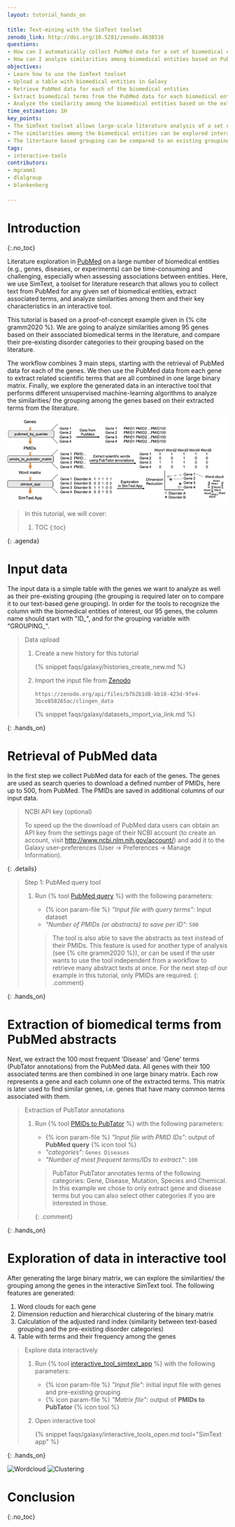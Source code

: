 ```yaml
---
layout: tutorial_hands_on

title: Text-mining with the SimText toolset
zenodo_link: http://doi.org/10.5281/zenodo.4638516
questions:
- How can I automatically collect PubMed data for a set of biomedical entities such as genes?
- How can I analyze similarities among biomedical entities based on PubMed data on large-scale?
objectives:
- Learn how to use the SimText toolset
- Upload a table with biomedical entities in Galaxy
- Retrieve PubMed data for each of the biomedical entities
- Extract biomedical terms from the PubMed data for each biomedical entity
- Analyze the similarity among the biomedical entities based on the extracted data in an interactive app
time_estimation: 1H
key_points:
- The SimText toolset allows large-scale literature analysis of a set of biomedical entities such as genes or diseases
- The similarities among the biomedical entities can be explored interactively
- The litertaure based grouping can be compared to an existing grouping to discover similarities/ relationships hidden in the literature
tags:
- interactive-tools
contributors:
- mgramm1
- dlalgroup
- blankenberg

---
```


# Introduction
{:.no_toc}

Literature exploration in [PubMed](https://pubmed.ncbi.nlm.nih.gov/) on a large number of biomedical entities (e.g., genes, diseases, or experiments) can be time-consuming and challenging, especially when assessing associations between entities. Here, we use SimText, a toolset for literature research that allows you to collect text from PubMed for any given set of biomedical entities, extract associated terms, and analyze similarities among them and their key characteristics in an interactive tool.

This tutorial is based on a proof-of-concept example given in {% cite gramm2020 %}. We are going to analyze similarities among 95 genes based on their associated biomedical terms in the literature, and compare their pre-existing disorder categories to their grouping based on the literature.

The workflow combines 3 main steps, starting with the retrieval of PubMed data for each of the genes. We then use the PubMed data from each gene to extract related scientific terms that are all combined in one large binary matrix. Finally, we explore the generated data in an interactive tool that performs different unsupervised machine-learning algorithms to analyze the similarities/ the grouping among the genes based on their extracted terms from the literature.

![Tutorial overview](images/simtext_overview_tutorial.png "Schematic presentation of the workflow.")

> <agenda-title></agenda-title>
>
> In this tutorial, we will cover:
>
> 1. TOC
> {:toc}
>
{: .agenda}

# Input data

The input data is a simple table with the genes we want to analyze as well as their pre-existing grouping (the grouping is required later on to compare it to our text-based gene grouping). In order for the tools to recognize the column with the biomedical entities of interest, our 95 genes, the column name should start with "ID_", and for the grouping variable with "GROUPING_".

> <hands-on-title>Data upload</hands-on-title>
>
> 1. Create a new history for this tutorial
>
>    {% snippet faqs/galaxy/histories_create_new.md %}
>
> 2. Import the input file from [Zenodo](https://zenodo.org/api/files/b7b2b1d8-bb18-423d-9fe4-3bce858265ac/clingen_data)
>
>    ```
>    https://zenodo.org/api/files/b7b2b1d8-bb18-423d-9fe4-3bce858265ac/clingen_data
>    ```
>
>    {% snippet faqs/galaxy/datasets_import_via_link.md %}
>
{: .hands_on}

# Retrieval of PubMed data

In the first step we collect PubMed data for each of the genes. The genes are used as search queries to download a defined number of PMIDs, here up to 500, from PubMed. The PMIDs are saved in additional columns of our input data.

> <details-title>NCBI API key (optional)</details-title>
>
> To speed up the the download of PubMed data users can obtain an API key from the settings page of their NCBI account (to create an account, visit http://www.ncbi.nlm.nih.gov/account/) and add it to the Galaxy user-preferences (User → Preferences → Manage Information).
>
{: .details}

> <hands-on-title>Step 1: PubMed query tool</hands-on-title>
>
> 1. Run {% tool [PubMed query](toolshed.g2.bx.psu.edu/repos/iuc/pubmed_by_queries/pubmed_by_queries/0.0.2) %} with the following parameters:
>    - {% icon param-file %} *"Input file with query terms"*: Input dataset
>    - *"Number of PMIDs (or abstracts) to save per ID"*: `500`
>
>    > <comment-title></comment-title>
>    >
>    > The tool is also able to save the abstracts as text instead of their PMIDs. This feature is used for another type of analysis (see {% cite gramm2020 %}), or can be used if the user wants to use the tool independent from a workflow to retrieve many abstract texts at once. For the next step of our example in this tutorial, only PMIDs are required.
>    {: .comment}
>
{: .hands_on}

# Extraction of biomedical terms from PubMed abstracts

Next, we extract the 100 most frequent 'Disease' and 'Gene' terms (PubTator annotations) from the PubMed data. All genes with their 100 associated terms are then combined in one large binary matrix. Each row represents a gene and each column one of the extracted terms. This matrix is later used to find similar genes, i.e. genes that have many common terms associated with them.

> <hands-on-title>Extraction of PubTator annotations</hands-on-title>
>
> 1. Run {% tool [PMIDs to PubTator](toolshed.g2.bx.psu.edu/repos/iuc/pmids_to_pubtator_matrix/pmids_to_pubtator_matrix/0.0.2) %} with the following parameters:
>    - {% icon param-file %} *"Input file with PMID IDs"*: output of **PubMed query** {% icon tool %}
>    - *"categories"*: `Genes Diseases`
>    - *"Number of most frequent terms/IDs to extract."*: `100`
>
>    > <comment-title>PubTator</comment-title>
>    > PubTator annotates terms of the following categories: Gene, Disease, Mutation, Species and Chemical.
>    > In this example we chose to only extract gene and disease terms but you can also select other categories if you are interested in those.
>    >
>    {: .comment}
>
{: .hands_on}


# Exploration of data in interactive tool

After generating the large binary matrix, we can explore the similarities/ the grouping among the genes in the interactive SimText tool.
The following features are generated:

1. Word clouds for each gene
2. Dimension reduction and hierarchical clustering of the binary matrix
3. Calculation of the adjusted rand index (similarity between text-based grouping and the pre-existing disorder categories)
4. Table with terms and their frequency among the genes

> <hands-on-title>Explore data interactively</hands-on-title>
>
> 1. Run {% tool [interactive_tool_simtext_app](interactive_tool_simtext_app) %} with the following parameters:
>    - {% icon param-file %} *"Input file"*: initial input file with genes and pre-existing grouping
>    - {% icon param-file %} *"Matrix file"*: output of **PMIDs to PubTator** {% icon tool %}
>
> 2. Open interactive tool
>
>    {% snippet faqs/galaxy/interactive_tools_open.md tool="SimText app" %}
>
{: .hands_on}

![Wordcloud](images/simtextapp_wordcloud.gif "Left: For all genes a wordcloud with their associated terms cen be generated. Right: In the dimension reduction plot the similarities among the genes can be explored. The colouring corresponds to the pre-existing disorder categories.")
![Clustering](images/simtextapp_clustering.gif "Hierarchical clustering of the matrix. Different clustering methods can be selected and the adjusted rand index be calculated.")

# Conclusion
{:.no_toc}

